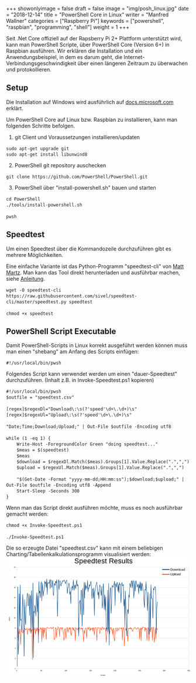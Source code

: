 +++
showonlyimage = false
draft = false
image = "img/posh_linux.jpg"
date = "2018-12-14"
title = "PowerShell Core in Linux"
writer = "Manfred Wallner"
categories = ["Raspberry Pi"]
keywords = ["powershell", "raspbian", "programming", "shell"]
weight = 1
+++

Seit .Net Core offiziell auf der Rapsberry Pi 2+ Plattform unterstützt wird, kann man PowerShell Scripte, über PowerShell Core (Version 6+) in Raspbian ausführen.
Wir erklären die Installation und ein Anwendungsbeispiel, in dem es darum geht, die Internet-Verbindungsgeschwindigkeit über einen längeren Zeitraum zu überwachen und protokollieren.
<!--more-->

## Setup
Die Installation auf Windows wird ausführlich auf [docs.microsoft.com](https://docs.microsoft.com/de-de/powershell/scripting/setup/installing-powershell-core-on-windows?view=powershell-6) erklärt.

Um PowerShell Core auf Linux bzw. Raspbian zu installieren, kann man folgenden Schritte befolgen.

1. git Client und Voraussetzungen installieren/updaten
```
sudo apt-get upgrade git
sudo apt-get install libunwind8
```

2. PowerShell git repository auschecken

```
git clone https://github.com/PowerShell/PowerShell.git
```

3. PowerShell über "install-powershell.sh" bauen und starten
```
cd PowerShell
./tools/install-powershell.sh

pwsh
```

## Speedtest
Um einen Speedtest über die Kommandozeile durchzuführen gibt es mehrere Möglichkeiten.

Eine einfache Variante ist das Python-Programm "speedtest-cli" von [Matt Martz](https://github.com/sivel/).
Man kann das Tool direkt herunterladen und ausführbar machen, siehe [Anleitung](https://github.com/sivel/speedtest-cli/blob/master/README.rst).
```
wget -O speedtest-cli https://raw.githubusercontent.com/sivel/speedtest-cli/master/speedtest.py speedtest

chmod +x speedtest
```

## PowerShell Script Executable

Damit PowerShell-Scripts in Linux korrekt ausgeführt werden können muss man einen "shebang" am Anfang des Scripts einfügen:
```
#!/usr/local/bin/pwsh
```

Folgendes Script kann verwendet werden um einen "dauer-Speedtest" durchzuführen. (Inhalt z.B. in Invoke-Speedtest.ps1 kopieren)
```
#!/usr/local/bin/pwsh
$outfile = "speedtest.csv"
 
[regex]$regexDl="Download\:\s(?'speed'\d+\.\d+)\s"
[regex]$regexUl="Upload\:\s(?'speed'\d+\.\d+)\s"
 
"Date;Time;Download;Upload;" | Out-File $outfile -Encoding utf8
 
while (1 -eq 1) {
    Write-Host -ForegroundColor Green "doing speedtest..."
    $meas = $(speedtest)
    $meas
    $download = $regexDl.Match($meas).Groups[1].Value.Replace(".",",")
    $upload = $regexUl.Match($meas).Groups[1].Value.Replace(".",",")
 
    "$(Get-Date -Format "yyyy-mm-dd;HH:mm:ss");$download;$upload;" | Out-File $outfile -Encoding utf8 -Append
    Start-Sleep -Seconds 300
}
```

Wenn man das Script direkt ausführen möchte, muss es noch ausführbar gemacht werden:
```
chmod +x Invoke-Speedtest.ps1

./Invoke-Speedtest.ps1
```

Die so erzeugte Datei "speedtest.csv" kann mit einem beliebigen Charting/Tabellenkalkulationsprogramm visualisiert werden:
![Auswertung von PowerShell Script](../../img/posh_speedtest.png) 
